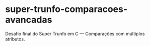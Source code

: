 # super-trunfo-comparacoes-avancadas
Desafio final do Super Trunfo em C — Comparações com múltiplos atributos.
